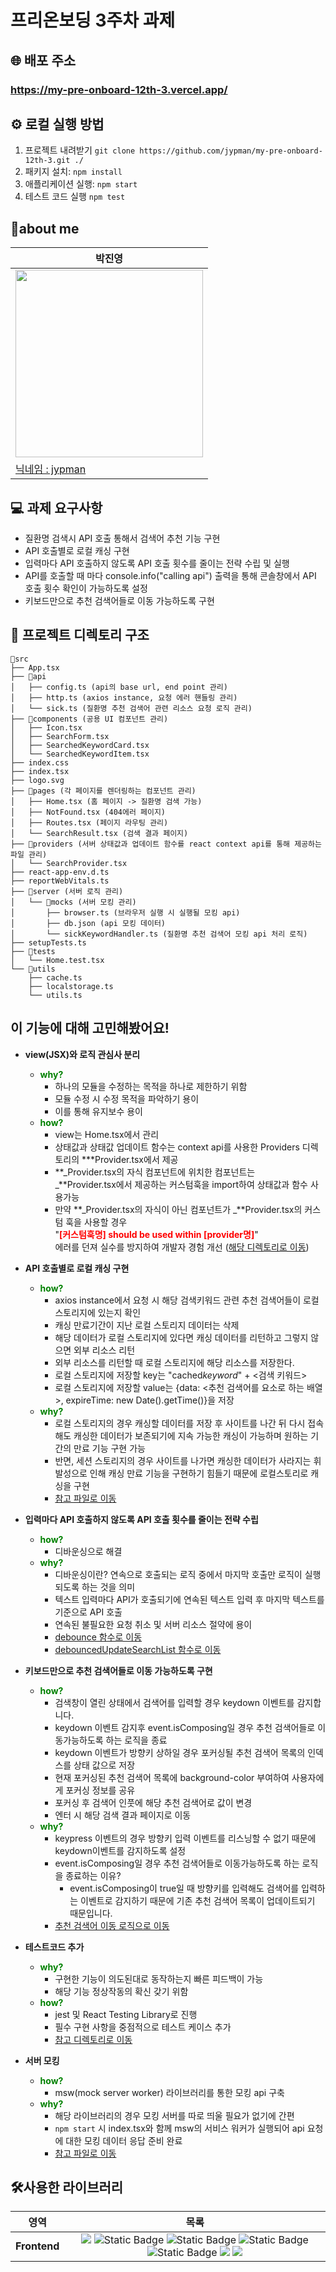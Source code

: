 # 프리온보딩 3주차 과제

## 🌐 배포 주소

### https://my-pre-onboard-12th-3.vercel.app/

## ⚙ 로컬 실행 방법

1. 프로젝트 내려받기 `git clone https://github.com/jypman/my-pre-onboard-12th-3.git ./`
2. 패키지 설치: `npm install`
3. 애플리케이션 실행: `npm start`
4. 테스트 코드 실행 `npm test`

## 🙋‍about me

| 박진영                                                                                         |
| ---------------------------------------------------------------------------------------------- |
| <img src="https://avatars.githubusercontent.com/u/69949824?v=4.png" width="300" height="300"/> |
| [닉네임 : jypman](https://github.com/jypman)                                                   |

## 💻 과제 요구사항

- 질환명 검색시 API 호출 통해서 검색어 추천 기능 구현
- API 호출별로 로컬 캐싱 구현
- 입력마다 API 호출하지 않도록 API 호출 횟수를 줄이는 전략 수립 및 실행
- API를 호출할 때 마다 console.info("calling api") 출력을 통해 콘솔창에서 API 호출 횟수 확인이 가능하도록 설정
- 키보드만으로 추천 검색어들로 이동 가능하도록 구현

## 📁 프로젝트 디렉토리 구조

```
📁src
├── App.tsx
├── 📁api
│   ├── config.ts (api의 base url, end point 관리)
│   ├── http.ts (axios instance, 요청 에러 핸들링 관리)
│   └── sick.ts (질환명 추천 검색어 관련 리소스 요청 로직 관리)
├── 📁components (공용 UI 컴포넌트 관리)
│   ├── Icon.tsx
│   ├── SearchForm.tsx
│   ├── SearchedKeywordCard.tsx
│   └── SearchedKeywordItem.tsx
├── index.css
├── index.tsx
├── logo.svg
├── 📁pages (각 페이지를 렌더링하는 컴포넌트 관리)
│   ├── Home.tsx (홈 페이지 -> 질환명 검색 가능)
│   ├── NotFound.tsx (404에러 페이지)
│   ├── Routes.tsx (페이지 라우팅 관리)
│   └── SearchResult.tsx (검색 결과 페이지)
├── 📁providers (서버 상태값과 업데이트 함수를 react context api를 통해 제공하는 파일 관리)
│   └── SearchProvider.tsx
├── react-app-env.d.ts
├── reportWebVitals.ts
├── 📁server (서버 로직 관리)
│   └── 📁mocks (서버 모킹 관리)
│       ├── browser.ts (브라우저 실행 시 실행될 모킹 api)
│       ├── db.json (api 모킹 데이터)
│       └── sickKeywordHandler.ts (질환명 추천 검색어 모킹 api 처리 로직)
├── setupTests.ts
├── 📁tests
│   └── Home.test.tsx
└── 📁utils
    ├── cache.ts
    ├── localstorage.ts
    └── utils.ts
```

## 이 기능에 대해 고민해봤어요!

- **view(JSX)와 로직 관심사 분리**

  - <span style="color:green;font-weight:bold">why?</span>
    - 하나의 모듈을 수정하는 목적을 하나로 제한하기 위함
    - 모듈 수정 시 수정 목적을 파악하기 용이
    - 이를 통해 유지보수 용이
  - <span style="color:green;font-weight:bold">how?</span>
    - view는 Home.tsx에서 관리
    - 상태값과 상태값 업데이트 함수는 context api를 사용한 Providers 디렉토리의 \*\*\*Provider.tsx에서 제공
    - **_Provider.tsx의 자식 컴포넌트에 위치한 컴포넌트는 <br/> _**Provider.tsx에서 제공하는 커스텀훅을 import하여 상태값과 함수 사용가능
    - 만약 **_Provider.tsx의 자식이 아닌 컴포넌트가 _**Provider.tsx의 커스텀 훅을 사용할 경우 <br/>"<span style="color:red;font-weight:bold">[커스텀훅명] should be used within [provider명]</span>"<br/> 에러를 던져 실수를 방지하여 개발자 경험 개선 ([해당 디렉토리로 이동](./src/providers/))

- **API 호출별로 로컬 캐싱 구현**

  - <span style="color:green;font-weight:bold">how?</span>
    - axios instance에서 요청 시 해당 검색키워드 관련 추천 검색어들이 로컬 스토리지에 있는지 확인
    - 캐싱 만료기간이 지난 로컬 스토리지 데이터는 삭제
    - 해당 데이터가 로컬 스토리지에 있다면 캐싱 데이터를 리턴하고 그렇지 않으면 외부 리소스 리턴
    - 외부 리소스를 리턴할 때 로컬 스토리지에 해당 리소스를 저장한다.
    - 로컬 스토리지에 저장할 key는 "cached*keyword*" + <검색 키워드>
    - 로컬 스토리지에 저장할 value는 {data: <추천 검색어를 요소로 하는 배열>, expireTime: new Date().getTime()}을 저장
  - <span style="color:green;font-weight:bold">why?</span>
    - 로컬 스토리지의 경우 캐싱할 데이터를 저장 후 사이트를 나간 뒤 다시 접속해도 캐싱한 데이터가 보존되기에 지속 가능한 캐싱이 가능하며 원하는 기간의 만료 기능 구현 가능
    - 반면, 세션 스토리지의 경우 사이트를 나가면 캐싱한 데이터가 사라지는 휘발성으로 인해 캐싱 만료 기능을 구현하기 힘들기 때문에 로컬스토리로 캐싱을 구현
    - [참고 파일로 이동](./src/api/http.ts)

- **입력마다 API 호출하지 않도록 API 호출 횟수를 줄이는 전략 수립**

  - <span style="color:green;font-weight:bold">how?</span>
    - 디바운싱으로 해결
  - <span style="color:green;font-weight:bold">why?</span>
    - 디바운싱이란? 연속으로 호출되는 로직 중에서 마지막 호출만 로직이 실행되도록 하는 것을 의미
    - 텍스트 입력마다 API가 호출되기에 연속된 텍스트 입력 후 마지막 텍스트를 기준으로 API 호출
    - 연속된 불필요한 요청 취소 및 서버 리소스 절약에 용이
    - [debounce 함수로 이동](https://github.com/jypman/my-pre-onboard-12th-3/blob/main/src/utils/utils.ts#L1-L7)
    - [debouncedUpdateSearchList 함수로 이동](https://github.com/jypman/my-pre-onboard-12th-3/blob/main/src/providers/SearchProvider.tsx#L165-L167)

- **키보드만으로 추천 검색어들로 이동 가능하도록 구현**

  - <span style="color:green;font-weight:bold">how?</span>
    - 검색창이 열린 상태에서 검색어를 입력할 경우 keydown 이벤트를 감지합니다.
    - keydown 이벤트 감지후 event.isComposing일 경우 추천 검색어들로 이동가능하도록 하는 로직을 종료
    - keydown 이벤트가 방향키 상하일 경우 포커싱될 추천 검색어 목록의 인덱스를 상태 값으로 저장
    - 현재 포커싱된 추천 검색어 목록에 background-color 부여하여 사용자에게 포커싱 정보를 공유
    - 포커싱 후 검색어 인풋에 해당 추천 검색어로 값이 변경
    - 엔터 시 해당 검색 결과 페이지로 이동
  - <span style="color:green;font-weight:bold">why?</span>
    - keypress 이벤트의 경우 방향키 입력 이벤트를 리스닝할 수 없기 때문에 keydown이벤트를 감지하도록 설정
    - event.isComposing일 경우 추천 검색어들로 이동가능하도록 하는 로직을 종료하는 이유?
      - event.isComposing이 true일 때 방향키를 입력해도 검색어를 입력하는 이벤트로 감지하기 때문에 기존 추천 검색어 목록이 업데이트되기 때문입니다.
    - [추천 검색어 이동 로직으로 이동](https://github.com/jypman/my-pre-onboard-12th-3/blob/main/src/providers/SearchProvider.tsx#L99-L140)

- **테스트코드 추가**

  - <span style="color:green;font-weight:bold">why?</span>
    - 구현한 기능이 의도된대로 동작하는지 빠른 피드백이 가능
    - 해당 기능 정상작동의 확신 갖기 위함
  - <span style="color:green;font-weight:bold">how?</span>
    - jest 및 React Testing Library로 진행
    - 필수 구현 사항을 중점적으로 테스트 케이스 추가
    - [참고 디렉토리로 이동](./src/tests/)

- **서버 모킹**
  - <span style="color:green;font-weight:bold">how?</span>
    - msw(mock server worker) 라이브러리를 통한 모킹 api 구축
  - <span style="color:green;font-weight:bold">why?</span>
    - 해당 라이브러리의 경우 모킹 서버를 따로 띄울 필요가 없기에 간편
    - `npm start` 시 index.tsx와 함께 msw의 서비스 워커가 실행되어 api 요청에 대한 모킹 데이터 응답 준비 완료
    - [참고 파일로 이동](./src/index.tsx)

## 🛠사용한 라이브러리

<div>

|     영역     |                                                                                                                                                                                                                                                                                                                                                                                                                                                             목록                                                                                                                                                                                                                                                                                                                                                                                                                                                             |
| :----------: | :--------------------------------------------------------------------------------------------------------------------------------------------------------------------------------------------------------------------------------------------------------------------------------------------------------------------------------------------------------------------------------------------------------------------------------------------------------------------------------------------------------------------------------------------------------------------------------------------------------------------------------------------------------------------------------------------------------------------------------------------------------------------------------------------------------------------------------------------------------------------------------------------------------------------------: |
| **Frontend** | <img src="https://img.shields.io/badge/react-61DAFB?style=for-the-badge&logo=react&logoColor=black"> <img alt="Static Badge" src="https://img.shields.io/badge/Axios-%235A29E4?style=for-the-badge&logo=axios&logoColor=white"> <img alt="Static Badge" src="https://img.shields.io/badge/Mock%20Server%20Worker-rgb(255%2C%20106%2C%2051)?style=for-the-badge&logo=msw&logoColor=white"> <img alt="Static Badge" src="https://img.shields.io/badge/Jest-%23C21325?style=for-the-badge&logo=Jest&logoColor=white"> <img alt="Static Badge" src="https://img.shields.io/badge/Testing%20Library-%23E33332?style=for-the-badge&logo=Testing%20Library&logoColor=white"> <img src="https://img.shields.io/badge/styledcomponents-DB7093.svg?&style=for-the-badge&logo=styledcomponents&logoColor=white"> <img src="https://img.shields.io/badge/React Router-CA4245.svg?&style=for-the-badge&logo=reactrouter&logoColor=white"> |

</div>
